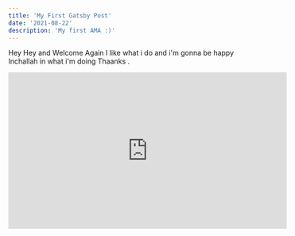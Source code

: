 ```yaml
---
title: 'My First Gatsby Post'
date: '2021-08-22'
description: 'My first AMA :)'
---
```


Hey Hey and Welcome Again I like what i do and i'm gonna be happy Inchallah in what i'm doing Thaanks .

<iframe width="560" height="315" src="https://www.youtube.com/embed/7eS3RrPmf18" title="YouTube video player" frameborder="0" allow="accelerometer; autoplay; clipboard-write; encrypted-media; gyroscope; picture-in-picture" allowfullscreen></iframe>
